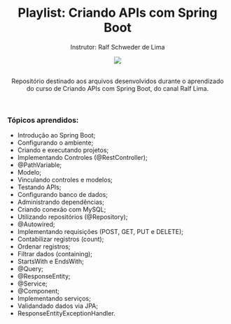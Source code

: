 <div align="center">
  <h1 style="border-bottom:none">Playlist: Criando APIs com Spring Boot</h1>
  <p>Instrutor: Ralf Schweder de Lima</p>
  
  <a href="https://www.youtube.com/channel/UCtT934GO9Y7hoFPR_vmV5zQ">
     <img src="https://img.shields.io/badge/YouTube-FF0000?style=for-the-badge&logo=youtube&logoColor=white">
  </a>
  
  <br>
  <br>
  <p>Repositório destinado aos arquivos desenvolvidos durante o aprendizado do curso de Criando APIs com Spring Boot, do canal Ralf Lima.</p>
  <br>
  <div align="justify">
  <h3>Tópicos aprendidos:</h3>
  
   + Introdução ao Spring Boot;
   + Configurando o ambiente;
   + Criando e executando projetos;
   + Implementando Controles (@RestController);
   + @PathVariable;
   + Modelo;
   + Vinculando controles e modelos;
   + Testando APIs;
   + Configurando banco de dados;
   + Administrando dependências;
   + Criando conexão com MySQL;
   + Utilizando repositórios (@Repository);
   + @Autowired;
   + Implementando requisições (POST, GET, PUT e DELETE);
   + Contabilizar registros (count);
   + Ordenar registros;
   + Filtrar dados (containing);
   + StartsWith e EndsWith;
   + @Query;
   + @ResponseEntity;
   + @Service;
   + @Component;
   + Implementando serviços;
   + Validandado dados via JPA;
   + ResponseEntityExceptionHandler.

  </div>
</div>
